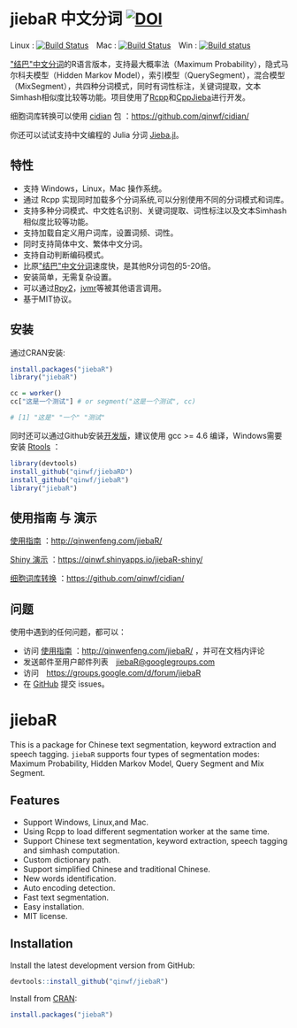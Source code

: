 # jiebaR 中文分词 [![DOI](https://zenodo.org/badge/8525/qinwf/jiebaR.svg)](http://dx.doi.org/10.5281/zenodo.13729)

Linux : [![Build Status](https://travis-ci.org/qinwf/jiebaR.svg?branch=master)](https://travis-ci.org/qinwf/jiebaR)　Mac : [![Build Status](https://travis-ci.org/qinwf/jiebaR.svg?branch=osx)](https://travis-ci.org/qinwf/jiebaR)　Win : [![Build status](https://ci.appveyor.com/api/projects/status/k8swxpkue1caiiwi/branch/master?svg=true)](https://ci.appveyor.com/project/qinwf53234/jiebar/branch/master)

["结巴"中文分词]的R语言版本，支持最大概率法（Maximum Probability），隐式马尔科夫模型（Hidden Markov Model），索引模型（QuerySegment），混合模型（MixSegment），共四种分词模式，同时有词性标注，关键词提取，文本Simhash相似度比较等功能。项目使用了[Rcpp]和[CppJieba]进行开发。

细胞词库转换可以使用 [cidian](https://github.com/qinwf/cidian) 包 ：https://github.com/qinwf/cidian/

你还可以试试支持中文编程的 Julia 分词 [Jieba.jl](https://github.com/qinwf/Jieba.jl)。

## 特性

+ 支持 Windows，Linux，Mac 操作系统。
+ 通过 Rcpp 实现同时加载多个分词系统,可以分别使用不同的分词模式和词库。
+ 支持多种分词模式、中文姓名识别、关键词提取、词性标注以及文本Simhash相似度比较等功能。
+ 支持加载自定义用户词库，设置词频、词性。
+ 同时支持简体中文、繁体中文分词。
+ 支持自动判断编码模式。
+ 比原["结巴"中文分词]速度快，是其他R分词包的5-20倍。
+ 安装简单，无需复杂设置。
+ 可以通过[Rpy2]，[jvmr]等被其他语言调用。
+ 基于MIT协议。


## 安装

通过CRAN安装:

```r
install.packages("jiebaR")
library("jiebaR")

cc = worker()
cc["这是一个测试"] # or segment("这是一个测试", cc)

# [1] "这是" "一个" "测试"
```

同时还可以通过Github安装[开发版]，建议使用 gcc >= 4.6 编译，Windows需要安装 [Rtools](http://cran.r-project.org/bin/windows/Rtools/) ：

```r
library(devtools)
install_github("qinwf/jiebaRD")
install_github("qinwf/jiebaR")
library("jiebaR")
```

## 使用指南 与 演示

[使用指南](http://qinwenfeng.com/jiebaR/) ：http://qinwenfeng.com/jiebaR/

[Shiny 演示](https://qinwf.shinyapps.io/jiebaR-shiny/) ：https://qinwf.shinyapps.io/jiebaR-shiny/

[细胞词库转换](https://github.com/qinwf/cidian) ：https://github.com/qinwf/cidian/

## 问题

使用中遇到的任何问题，都可以：

+ 访问 [使用指南](http://qinwenfeng.com/jiebaR/) ：http://qinwenfeng.com/jiebaR/ ，并可在文档内评论
+ 发送邮件至用户邮件列表　[jiebaR@googlegroups.com](mailto:jiebaR@googlegroups.com)
+ 访问　https://groups.google.com/d/forum/jiebaR
+ 在 [GitHub](https://github.com/qinwf/jiebaR) 提交 issues。　

# jiebaR

This is a package for Chinese text segmentation, keyword extraction
and speech tagging. `jiebaR` supports four
types of segmentation modes: Maximum Probability, Hidden Markov Model, Query Segment and Mix Segment.

## Features

+ Support Windows, Linux,and Mac.
+ Using Rcpp to load different segmentation worker at the same time.
+ Support Chinese text segmentation, keyword extraction, speech tagging and simhash computation.
+ Custom dictionary path.
+ Support simplified Chinese and traditional Chinese.
+ New words identification.
+ Auto encoding detection.
+ Fast text segmentation.
+ Easy installation.
+ MIT license.

## Installation

Install the latest development version from GitHub:

```r
devtools::install_github("qinwf/jiebaR")
```

Install from [CRAN](http://cran.r-project.org/web/packages/jiebaR/index.html):

```r
install.packages("jiebaR")
```

["结巴"中文分词]:https://github.com/fxsjy/jieba
[Rcpp]:https://github.com/RcppCore/Rcpp
[Cppjieba]:https://github.com/yanyiwu/cppjieba
[Rtools]:http://mirrors.xmu.edu.cn/CRAN/bin/windows/Rtools
[深蓝词库转换]:https://github.com/studyzy/imewlconverter
[开发版]:https://ci.appveyor.com/project/qinwf53234/jiebar/branch/master/artifacts
[Rpy2]:http://rpy.sourceforge.net/
[jvmr]:http://dahl.byu.edu/software/jvmr/
[imewlconverter]:https://github.com/studyzy/imewlconverter
